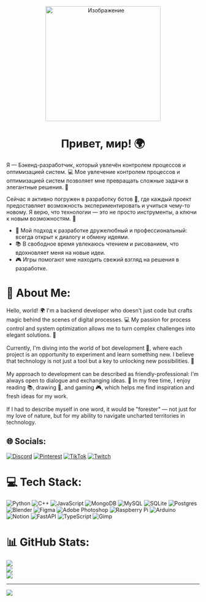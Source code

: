 <div align="center">
    <img src="https://i.pinimg.com/originals/4c/58/37/4c5837aa681789abdce15fba2b041f9a.gif" alt="Изображение" width="300" />
</div>

<div align="center">
    <h1>Привет, мир! 🌍 </h1>
</div>

Я — Бэкенд-разработчик, который увлечён контролем процессов и оптимизацией систем. 💻 Мое увлечение контролем процессов и оптимизацией систем позволяет мне превращать сложные задачи в элегантные решения. 🚀

Сейчас я активно погружен в разработку ботов 🤖, где каждый проект предоставляет возможность экспериментировать и учиться чему-то новому. Я верю, что технологии — это не просто инструменты, а ключи к новым возможностям. 🔑

- 🔭 Мой подход к разработке дружелюбный и профессиональный: всегда открыт к диалогу и обмену идеями.
- 📚 В свободное время увлекаюсь чтением и рисованием, что вдохновляет меня на новые идеи.
- 🎮 Игры помогают мне находить свежий взгляд на решения в разработке.

# 💫 About Me:
Hello, world! 🌍 I'm a backend developer who doesn't just code but crafts magic behind the scenes of digital processes. 💻 My passion for process control and system optimization allows me to turn complex challenges into elegant solutions. 🚀<br><br>Currently, I'm diving into the world of bot development 🤖, where each project is an opportunity to experiment and learn something new. I believe that technology is not just a tool but a key to unlocking new possibilities. 🔑<br><br>My approach to development can be described as friendly-professional: I'm always open to dialogue and exchanging ideas. 🤝 In my free time, I enjoy reading 📚, drawing 🎨, and gaming 🎮, which helps me find inspiration and fresh ideas for my work.<br><br>If I had to describe myself in one word, it would be "forester" — not just for my love of nature, but for my ability to navigate uncharted territories in technology.


## 🌐 Socials:
[![Discord](https://img.shields.io/badge/Discord-%237289DA.svg?logo=discord&logoColor=white)](https://discord.gg/https://discord.gg/CUBuyEjtxd) [![Pinterest](https://img.shields.io/badge/Pinterest-%23E60023.svg?logo=Pinterest&logoColor=white)](https://pinterest.com/erzihq) [![TikTok](https://img.shields.io/badge/TikTok-%23000000.svg?logo=TikTok&logoColor=white)](https://tiktok.com/@les.n1k) [![Twitch](https://img.shields.io/badge/Twitch-%239146FF.svg?logo=Twitch&logoColor=white)](https://twitch.tv/Erzi4) 

# 💻 Tech Stack:
![Python](https://img.shields.io/badge/python-3670A0?style=for-the-badge&logo=python&logoColor=ffdd54) ![C++](https://img.shields.io/badge/c++-%2300599C.svg?style=for-the-badge&logo=c%2B%2B&logoColor=white) ![JavaScript](https://img.shields.io/badge/javascript-%23323330.svg?style=for-the-badge&logo=javascript&logoColor=%23F7DF1E) ![MongoDB](https://img.shields.io/badge/MongoDB-%234ea94b.svg?style=for-the-badge&logo=mongodb&logoColor=white) ![MySQL](https://img.shields.io/badge/mysql-4479A1.svg?style=for-the-badge&logo=mysql&logoColor=white) ![SQLite](https://img.shields.io/badge/sqlite-%2307405e.svg?style=for-the-badge&logo=sqlite&logoColor=white) ![Postgres](https://img.shields.io/badge/postgres-%23316192.svg?style=for-the-badge&logo=postgresql&logoColor=white) ![Blender](https://img.shields.io/badge/blender-%23F5792A.svg?style=for-the-badge&logo=blender&logoColor=white) ![Figma](https://img.shields.io/badge/figma-%23F24E1E.svg?style=for-the-badge&logo=figma&logoColor=white) ![Adobe Photoshop](https://img.shields.io/badge/adobe%20photoshop-%2331A8FF.svg?style=for-the-badge&logo=adobe%20photoshop&logoColor=white) ![Raspberry Pi](https://img.shields.io/badge/-RaspberryPi-C51A4A?style=for-the-badge&logo=Raspberry-Pi) ![Arduino](https://img.shields.io/badge/-Arduino-00979D?style=for-the-badge&logo=Arduino&logoColor=white) ![Notion](https://img.shields.io/badge/Notion-%23000000.svg?style=for-the-badge&logo=notion&logoColor=white) ![FastAPI](https://img.shields.io/badge/FastAPI-005571?style=for-the-badge&logo=fastapi) ![TypeScript](https://img.shields.io/badge/typescript-%23007ACC.svg?style=for-the-badge&logo=typescript&logoColor=white) ![Gimp](https://img.shields.io/badge/Gimp-657D8B?style=for-the-badge&logo=gimp&logoColor=FFFFFF)
# 📊 GitHub Stats:
![](https://github-readme-stats.vercel.app/api?username=Erzih&theme=shadow_blue&hide_border=false&include_all_commits=true&count_private=true)<br/>
![](https://github-readme-streak-stats.herokuapp.com/?user=Erzih&theme=shadow_blue&hide_border=false)<br/>
![](https://github-readme-stats.vercel.app/api/top-langs/?username=Erzih&theme=shadow_blue&hide_border=false&include_all_commits=true&count_private=true&layout=compact)

---
[![](https://visitcount.itsvg.in/api?id=Erzih&icon=5&color=1)](https://visitcount.itsvg.in)

<!-- Proudly created with GPRM ( https://gprm.itsvg.in ) -->
